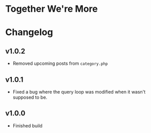 # Together We're More

# Changelog

## v1.0.2

-   Removed upcoming posts from `category.php`

## v1.0.1

-   Fixed a bug where the query loop was modified when it wasn't supposed to be.

## v1.0.0

-   Finished build
